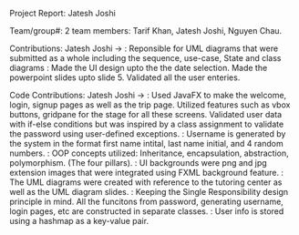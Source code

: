 Project Report: Jatesh Joshi 

Team/group#: 2
team members: Tarif Khan, Jatesh Joshi, Nguyen Chau.

Contributions: 
Jatesh Joshi -> : Reponsible for UML diagrams that were submitted as a whole including the sequence, use-case, State and class diagrams
: Made the UI design upto the the date selection. Made the powerpoint slides upto slide 5. Validated all the user enteries.


Code Contributions: 
Jatesh Joshi -> 
: Used JavaFX to make the welcome, login, signup pages as well as the trip page. Utilized features such as vbox buttons, gridpane for the stage for all these screens.
Validated user data with if-else conditions but was inspired by a class assignment to validate the password using user-defined exceptions. 
: Username is generated by the system in the format first name intital, last name initial, and 4 random numbers. 
: OOP concepts utilized: Inheritance, encapsulation, abstraction, polymorphism. (The four pillars).
: UI backgrounds were png and jpg extension images that were integrated using FXML background feature. 
: The UML diagrams were created with reference to the tutoring center as well as the UML diagram slides. 
: Keeping the Single Responsibility design principle in mind. All the funcitons from password, generating username, login pages, etc are constructed in separate classes. 
: User info is stored using a hashmap as a key-value pair. 






